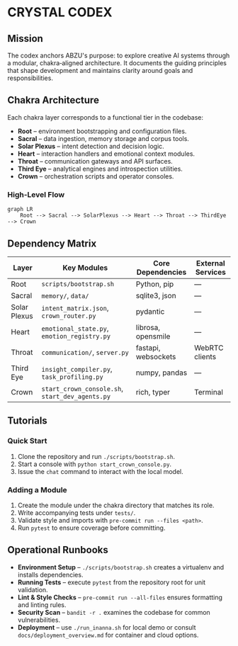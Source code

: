 # CRYSTAL CODEX

## Mission
The codex anchors ABZU's purpose: to explore creative AI systems through a modular, chakra‑aligned architecture. It documents the guiding principles that shape development and maintains clarity around goals and responsibilities.

## Chakra Architecture
Each chakra layer corresponds to a functional tier in the codebase:

- **Root** – environment bootstrapping and configuration files.
- **Sacral** – data ingestion, memory storage and corpus tools.
- **Solar Plexus** – intent detection and decision logic.
- **Heart** – interaction handlers and emotional context modules.
- **Throat** – communication gateways and API surfaces.
- **Third Eye** – analytical engines and introspection utilities.
- **Crown** – orchestration scripts and operator consoles.

### High-Level Flow
```mermaid
graph LR
    Root --> Sacral --> SolarPlexus --> Heart --> Throat --> ThirdEye --> Crown
```

## Dependency Matrix
| Layer | Key Modules | Core Dependencies | External Services |
| --- | --- | --- | --- |
| Root | `scripts/bootstrap.sh` | Python, pip | — |
| Sacral | `memory/`, `data/` | sqlite3, json | — |
| Solar Plexus | `intent_matrix.json`, `crown_router.py` | pydantic | — |
| Heart | `emotional_state.py`, `emotion_registry.py` | librosa, opensmile | — |
| Throat | `communication/`, `server.py` | fastapi, websockets | WebRTC clients |
| Third Eye | `insight_compiler.py`, `task_profiling.py` | numpy, pandas | — |
| Crown | `start_crown_console.sh`, `start_dev_agents.py` | rich, typer | Terminal |

## Tutorials

### Quick Start
1. Clone the repository and run `./scripts/bootstrap.sh`.
2. Start a console with `python start_crown_console.py`.
3. Issue the `chat` command to interact with the local model.

### Adding a Module
1. Create the module under the chakra directory that matches its role.
2. Write accompanying tests under `tests/`.
3. Validate style and imports with `pre-commit run --files <path>`.
4. Run `pytest` to ensure coverage before committing.

## Operational Runbooks
- **Environment Setup** – `./scripts/bootstrap.sh` creates a virtualenv and installs dependencies.
- **Running Tests** – execute `pytest` from the repository root for unit validation.
- **Lint & Style Checks** – `pre-commit run --all-files` ensures formatting and linting rules.
- **Security Scan** – `bandit -r .` examines the codebase for common vulnerabilities.
- **Deployment** – use `./run_inanna.sh` for local demo or consult `docs/deployment_overview.md` for container and cloud options.
